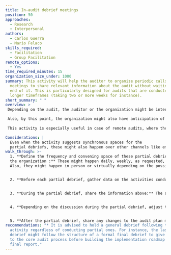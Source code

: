 ```yaml
---
title: In-audit debrief meetings
position: 50
approaches:
  - Research
  - Interpersonal
authors:
  - Carlos Guerra
  - Mario Felaco
skills_required:
  - Facilitation
  - Group Facilitation
remote_options:
  - Yes
time_required_minutes: 15
organization_size_under: 1000
summary: This activity will help the auditor to organize periodic calls or
  meetings to share relevant information about the audit without waiting for the
  end of it. This is particularly designed for audits that are conducted over
  longer timeframes (taking two or more weeks for instance).
short_summary: " "
overview: >
 Depending on the audit, the auditor or the organization might be interested in convening periodically to share progress and align on the direction the audit is taking at specific points of time. In addition, once most core assessment activities are concluded, the auditor will have a good sense of the actual security context of the organization, and even before finalizing the recommendation roadmap, will have an idea of some of the most relevant recommendations that will be included in the final report. This activity aims to help the auditor create spaces for ongoing exchange updates in a structured way.

 Also, by this point, the organization might also have anticipation of knowing what the auditor found, questions like “Are we secure enough?” or “Do we need to address something ASAP because we are too vulnerable today?” are common after most of the assessment activities are over
 
 This activity is especially useful in case of remote audits, where the points of contact usually don’t have the visibility of the activities being conducted in the way that might happen in person, and also in the case of audits that are conducted during a long time (whether remote or in-person) where after some days or weeks it becomes more difficult to keep track of the progress of the audit, activities still pending, and relevant findings so far.

Considerations: |
  Even when the activity suggests synchronous spaces for the
  partial debriefs, these might also happen over other channels like emails, chats, or other asynchronous spaces as long as they work for both the organization and the auditor. When there are more sensitive topics to discuss that can affect the course of the audit, the organization’s operations, or involve sensitive information; there is the possibility of organizing a synchronous space like a call or an in-person meeting.
walk_through: >-
  1. **Define the frequency and convening space of these partial debriefs with
  the organization :** These might happen daily, weekly, as requested, etc.
  Also, they might happen in person or virtually depending on the possibilities.


  2. **Before each partial debrief, gather data on the activities conducted:** This information can be from the last partial debrief or in general to recount all the progress so far on each meeting. The information might include which activities were conducted and finished, potential roadblocks to start new activities, interesting vulnerabilities and recommendations that the organization can act upon immediately, and any responsive support given so far (please check the Responsive support method for more information on this).


  3. **During the partial debrief, share the information above:** The auditor can give priority to more pressing aspects like urgent recommendations or roadblocks.


  4. **Depending on the discussion during the partial debrief, adjust the audit plan:** To reflect any changes the auditor and/or the organization want to make moving forward during the audit process.


  5. **After the partial debrief, share any changes to the audit plan made in the previous step:** so there is a support that will help both parties to confirm the change given that this can involve changing the scope initially agreed for the audit.
recommendations: "* It is advised to hold a general debrief following this
  activity regardless of conducting partial ones. For instance, the last partial
  debrief might follow the structure of a formal final debrief to give a closure
  to the core audit process before building the implementation roadmap and the
  final report."
---
```

